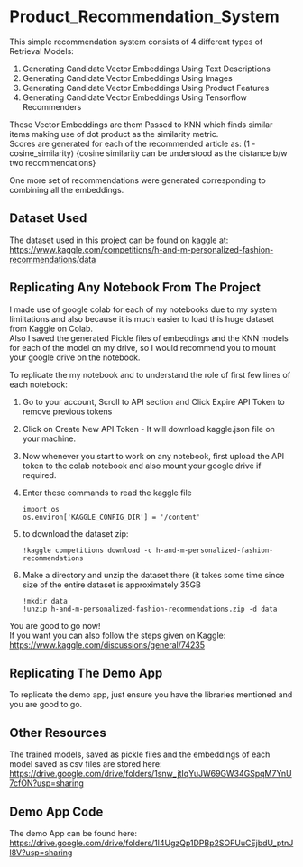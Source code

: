 # Product_Recommendation_System

This simple recommendation system consists of 4 different types of Retrieval Models:
1. Generating Candidate Vector Embeddings Using Text Descriptions
2. Generating Candidate Vector Embeddings Using Images
3. Generating Candidate Vector Embeddings Using Product Features
4. Generating Candidate Vector Embeddings Using Tensorflow Recommenders

These Vector Embeddings are them Passed to KNN which finds similar items making use of dot product as the similarity metric.<br />
Scores are generated for each of the recommended article as: (1 - cosine_similarity) {cosine similarity can be understood as the distance b/w two recommendations}

One more set of recommendations were generated corresponding to combining all the embeddings.

## Dataset Used

The dataset used in this project can be found on kaggle at: https://www.kaggle.com/competitions/h-and-m-personalized-fashion-recommendations/data

## Replicating Any Notebook From The Project

I made use of google colab for each of my notebooks due to my system limiltations and also because it is much easier to load this huge dataset from Kaggle on Colab.<br/>
Also I saved the generated Pickle files of embeddings and the KNN models for each of the model on my drive, so I would recommend you to mount your google drive on the notebook.<br />

To replicate the my notebook and to understand the role of first few lines of each notebook:<br />

1. Go to your account, Scroll to API section and Click Expire API Token to remove previous tokens

2. Click on Create New API Token - It will download kaggle.json file on your machine.

3. Now whenever you start to work on any notebook, first upload the API token to the colab notebook and also mount your google drive if required.

4. Enter these commands to read the kaggle file
   ```
   import os
   os.environ['KAGGLE_CONFIG_DIR'] = '/content'
   ```
   
5. to download the dataset zip:
   ```
   !kaggle competitions download -c h-and-m-personalized-fashion-recommendations
   ```

6. Make a directory and unzip the dataset there (it takes some time since size of the entire dataset is approximately 35GB
   ```
   !mkdir data
   !unzip h-and-m-personalized-fashion-recommendations.zip -d data
   ```
You are good to go now! <br />
If you want you can also follow the steps given on Kaggle: https://www.kaggle.com/discussions/general/74235

## Replicating The Demo App

To replicate the demo app, just ensure you have the libraries mentioned and you are good to go.

## Other Resources

The trained models, saved as pickle files and the embeddings of each model saved as csv files are stored here: https://drive.google.com/drive/folders/1snw_jtIqYuJW69GW34GSpqM7YnU7cfON?usp=sharing

## Demo App Code

The demo App can be found here: https://drive.google.com/drive/folders/1l4UgzQp1DPBp2SOFUuCEjbdU_ptnJl8V?usp=sharing
